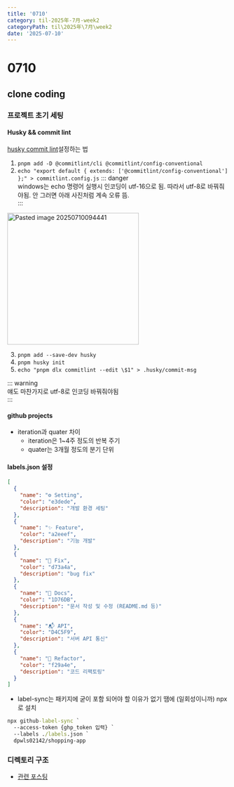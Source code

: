 ```yaml
---
title: '0710'
category: til-2025年-7月-week2
categoryPath: til\2025年\7月\week2
date: '2025-07-10'
---
```

# 0710  
## clone coding  
### 프로젝트 초기 세팅  
#### Husky && commit lint  
[husky commit lint](https://commitlint.js.org/guides/getting-started.html)설정하는 법  
1. `pnpm add -D @commitlint/cli @commitlint/config-conventional`
2. `echo "export default { extends: ['@commitlint/config-conventional'] };" > commitlint.config.js`
::: danger  
windows는 echo 명령어 실행시 인코딩이 utf-16으로 됨. 따라서 utf-8로 바꿔줘야됨. 안 그러면 아래 사진처럼 계속 오류 뜸.  
:::  

<img src="/images/til/2025年/7月/week2/Pasted image 20250710094441.png" alt="Pasted image 20250710094441" width="300"> 

3. `pnpm add --save-dev husky`  
4. `pnpm husky init`  
5. `echo "pnpm dlx commitlint --edit \$1" > .husky/commit-msg`  

::: warning  
얘도 마찬가지로 utf-8로 인코딩 바꿔줘야됨  
:::

#### github projects  
- iteration과 quater 차이  
	- iteration은 1~4주 정도의 반복 주기  
	- quater는 3개월 정도의 분기 단위

#### labels.json 설정  
```json  
[
  {  
    "name": "⚙ Setting",  
    "color": "e3dede",  
    "description": "개발 환경 세팅"  
  },  
  {  
    "name": "✨ Feature",  
    "color": "a2eeef",  
    "description": "기능 개발"  
  },  
  {  
    "name": "🐞 Fix",  
    "color": "d73a4a",  
    "description": "bug fix"  
  },  
  {  
    "name": "📃 Docs",  
    "color": "1D76DB",  
    "description": "문서 작성 및 수정 (README.md 등)"  
  },  
  {  
    "name": "📬 API",  
    "color": "D4C5F9",  
    "description": "서버 API 통신"  
  },  
  {  
    "name": "🔨 Refactor",  
    "color": "f29a4e",  
    "description": "코드 리팩토링"  
  }  
]
```  
- label-sync는 패키지에 굳이 포함 되어야 할 이유가 없기 땜에 (일회성이니까) npx로 설치  
```cmd  
npx github-label-sync `  
  --access-token {ghp_token 입력} `  
  --labels ./labels.json `  
  dpwls02142/shopping-app  
```  
### 디렉토리 구조  
- [관련 포스팅](../../../../projects/clone%20coding/디렉토리(아키텍처)%20구조.md)
